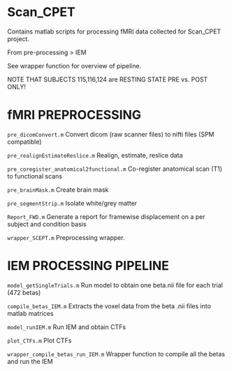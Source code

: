 # Scan_CPET

Contains matlab scripts for processing fMRI data collected for Scan_CPET project.

From pre-processing > IEM 

See wrapper function for overview of pipeline.

NOTE THAT SUBJECTS 115,116,124 are RESTING STATE PRE vs. POST ONLY!

# fMRI PREPROCESSING

`pre_dicomConvert.m`                        Convert dicom (raw scanner files) to nifti files (SPM compatible)

`pre_realignEstimateReslice.m`              Realign, estimate, reslice data

`pre_coregister_anatomical2functional.m`    Co-register anatomical scan (T1) to functional scans

`pre_brainMask.m`                           Create brain mask     

`pre_segmentStrip.m`                        Isolate white/grey matter 

`Report_FWD.m`                              Generate a report for framewise displacement on a per subject and condition basis

`wrapper_SCEPT.m`                           Preprocessing wrapper.


# IEM PROCESSING PIPELINE

`model_getSingleTrials.m`   Run model to obtain one beta.nii file for each trial (472 betas)

`compile_betas_IEM.m`       Extracts the voxel data from the beta .nii files into matlab matrices

`model_runIEM.m`            Run IEM and obtain CTFs

`plot_CTFs.m`               Plot CTFs

`wrapper_compile_betas_run_IEM.m` Wrapper function to compile all the betas and run the IEM